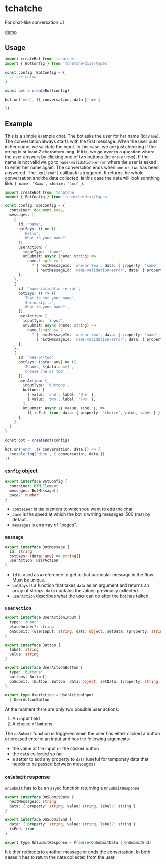# tchatche

For chat-like conversation UI

[demo](https://tchatche-example.surge.sh)

## Usage

```typescript
import createBot from 'tchatche'
import { BotConfig } from 'tchatche/dist/types'

const config: BotConfig = {
  // see below
}

const bot = createBot(config)

bot.on('end', ({ conversation, data }) => {

})
```

## Example

This is a simple example chat. The bot asks the user for her name (id: `name`). The conversation always starts with the first message. When the user puts in her name, we validate the input. In this case, we are just checking if the string is at least 2 characters long. If it is, we go over to a question where the user answers by clicking one of two buttons (id: `one-or-two`). If the name is not valid we go to `name-validation-error` where the user is asked to enter her name again. The conversation ends when `one-or-two` has been answered. The `.on('end')` callback is triggered. It returns the whole conversation and the data collected. In this case the data will look somthing like: `{ name: 'Xxxx', choice: 'two' }`.

```typescript
import createBot from 'tchatche'
import { BotConfig } from 'tchatche/dist/types'

const config: BotConfig = {
  container: document.body,
  messages: [
    {
      id: 'name',
      botSays: () => ([
        'Hello',
        'What is your name?'
      ]),
      userAction: {
        inputType: 'input',
        onSubmit: async (name: string) =>
          name.length >= 2
            ? { nextMessageId: 'one-or-two', data: { property: 'name', value: name } }
            : { nextMessageId: 'name-validation-error', data: { property: 'name', value: name } }
      },
    },
    {
      id: 'name-validation-error',
      botSays: () => ([
        'That is not your name',
        'Seriously...',
        'What is your name?',
      ]),
      userAction: {
        inputType: 'input',
        onSubmit: async (name: string) =>
          name.length >= 2
            ? { nextMessageId: 'one-or-two', data: { property: 'name', value: name } }
            : { nextMessageId: 'name-validation-error', data: { property: 'name', value: name } }
      },
    },
    {
      id: 'one-or-two',
      botSays: (data: any) => ([
        `Thanks, ${data.name}`,
        'Choose one or two',
      ]),
      userAction: {
        inputType: 'buttons',
        buttons: [
          { value: 'one', label: 'One' },
          { value: 'two', label: 'Two' },
        ],
        onSubmit: async ({ value, label }) =>
          ({ isEnd: true, data: { property: 'choice', value, label } })
      },
    }
  ]
}

const bot = createBot(config)

bot.on('end', ({ conversation, data }) => {
  console.log('done', { conversation, data })
})
```

### `config` object

```typescript
export interface BotConfig {
  container: HTMLElement
  messages: BotMessage[]
  pace?: number
}
```

* `container` is the element to which you want to add the chat.
* `pace` is the speed at which the bot is writing messages. 500 (ms) by default.
* `messages` is an array of "pages".

### `message`

```typescript
export interface BotMessage {
  id: string
  botSays: (data: any) => string[]
  userAction: UserAction
}
```

* `id` is used as a reference to get to that particular message in the flow. Must be unique.
* `botSays` is a function that takes `data` as an argument and returns an array of strings. `data` contains the values previously collected.
* `userAction` describes what the user can do after the bot has talked.

### `userAction`

```typescript
export interface UserActionInput {
  type: 'input'
  placeholder?: string
  onSubmit: (userInput: string, data: object, setData: (property: string, value: any) => void) => OnSubmitResponse
}

export interface Button {
  label: string
  value: string
}

export interface UserActionButton {
  type: 'buttons'
  buttons: Button[]
  onSubmit: (button: Button, data: object, setData: (property: string, value: any) => void) => OnSubmitResponse
}

export type UserAction = UserActionInput
  | UserActionButton
```

At the moment there are only two possible user actions:

1. An input field
2. A choice of buttons

The `onSubmit` function is triggered when the user has either clicked a button or pressed enter in an input and has the following arguments:

* the value of the input or the clicked button
* the `data` collected so far
* a setter to add any property to `data` (useful for temporary data that needs to be passed between messages)

### `onSubmit` response

`onSubmit` has to be an `async` function returning a `OnSubmitResponse`

```typescript
export interface OnSubmitData {
  nextMessageId: string
  data: { property: string, value: string, label?: string }
}

export interface OnSubmitEnd {
  data: { property: string, value: string, label?: string }
  isEnd: true
}

export type OnSubmitResponse = Promise<OnSubmitData | OnSubmitEnd>
```

It either redirects to another message or ends the conversation. In both cases it has to return the data collected from the user.
